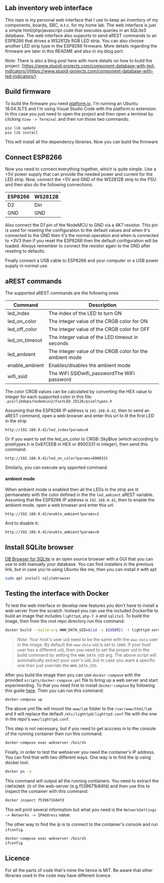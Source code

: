 Lab inventory web interface
----

This repo is my personal web interface that I use to keep an inventory of my
components, boards, SBC, e.t.c. for my home lab. The web interface is just a
simple html/php/javascript code that executes queries in an SQLite3 database.
The web interface also supports to send aREST commands to an ESP8266 that drives
a WS2812b RGB LED strip. You can also choose another LED strip type in the
ESP8266 firmware. More details regarding the firmware are later in this README
and also in my blog port.

*Note:* There is also a blog post here with more details on
how to build the project:
[https://www.stupid-projects.com/component-database-with-led-indicators/](https://www.stupid-projects.com/component-database-with-led-indicators/)


## Build firmware
To build the firmware you need [platform.io](https://platformio.org/).
I'm running an Ubuntu 18.04.3LTS and I'm using Visual Studio Code with
the platform.io extension. In this case you just need to open the
project and then open a terminal by clicking `View -> Terminal` and then
run those two commands:

```sh
pio lib update
pio lib install
```

This will install all the dependency libraries. Now you can build the firmware

## Connect ESP8266
Now you need to connect everything together, which is quite simple.
Use a +5V power supply that can provide the needed power and current
for the LED strip. Now, connect the +5V and GND of the WS2812B strip
to the PSU and then also do the following connections:

ESP8266 | WS2812B
-|-
D2 | Din
GND | GND

Also connect the D1 pin of the NodeMCU to GND via a 4K7 resistor.
This pin is used for reseting the configuration to the default values
and when it's connected to the GND then it's the normal operation and
when is connected to +3V3 then if you reset the ESP8266 then the default
configuration will be loaded. Always remember to connect the resistor
again to the GND after reseting to defaults.

Finally connect a USB cable to ESP8266 and your computer or a USB power
supply in normal use.

## aREST commands
The supported aREST commands are the following ones

Command | Description
-|-
led_index | The index of the LED to turn ON
led_on_color | The integer value of the CRGB color for ON
led_off_color | The integer value of the CRGB color for OFF
led_on_timeout | The integer value of the LED timeout in seconds
led_ambient | The integer value of the CRGB color for the ambient mode
enable_ambient | Enables/disables the ambient mode
wifi_ssid | The WiFi SSIDwifi_passwordThe WiFi password

The color CRGB values can be calculated by converting the
HEX value to integer for each supported color in this file:
`.pio/libdeps/nodemcuv2/FastLED_ID126/pixeltypes.h`

Assuming that the ESP8266 IP address is `192.168.0.42`, then to
send an aREST command, open a web browser and enter this url to
lit the first LED in the strip

```
http://192.168.0.42/led_index?params=0
```

Or if you want to set the led_on_color to CRGB::SkyBlue (which according
to pixeltypes.h is 0x87CEEB in HEX or 8900331 in integer), then
send this command:

```
http://192.168.0.42/led_on_color?params=8900331
```

Similarly, you can execute any spported command.

#### ambient mode
When ambient mode is enabled then all the LEDs in the strip
are lit permanately with the color defined in the the `led_ambient`
aREST variable. Assuming that the ESP8266 IP address is
`192.168.0.42`, then to enable the ambient mode, open a web
browser and enter this url:
```
http://192.168.0.42/enable_ambient?params=1
```

And to disable it:
```
http://192.168.0.42/enable_ambient?params=0
```

## Install SQLite browser
[DB Browser for SQLite](https://sqlitebrowser.org/) is an open source
browser with a GUI that you can use to edit manually your database.
You can find installers in the previous link, but in case you're using
Ubuntu like me, then you can install it with apt

```sh
sudo apt install sqlitebrowser
```

## Testing the interface with Docker
To test the web interface or develop new features you don't have
to install a web server from the scratch. Instead you can use the
included Dockerfile to build an image that includes `lighttpd`,
`php-7.4` and `sqlite3`. To build the image, then from the root
repo directory run this command:

```sh
docker build --build-arg WWW_DATA_UID=$(id -u ${USER}) -t lighttpd-server docker-lighttpd-php7.4-sqlite3/
```

> *Note:* Your host's user uid need to be the same with the `www-data`
user in the image. By default the `www-data` uid is set to `1000`.
If your host user has a different uid, then you need to set the
proper uid in the build command by setting the `WWW_DATA_UID` arg.
The above script will automatically extract your user's uid, but in
case you want a specific one then just override the `WWW_DATA_UID`.


After you build the image then you can use `docker-compose` with the
provided `scripts/docker-compose.yml` file to bring up a web server and start
experimenting. To that you need first to install `docker-compose` by
following this guide [here](https://docs.docker.com/compose/install/).
Then you can run this command:

```sh
docker-compose up
```

The above yml file will mount the `www/lab` folder to the `/var/www/html/lab`
and it will replace the default `/etc/lighttpd/lighttpd.conf` file with
the one in the repo's `www/lighttpd.conf`.

This step is not necessary, but if you need to get acccess in to the
console of the running container then run this command:
```sh
docker-compose exec webserver /bin/sh
```

Finally, in order to test the webserver you need the container's IP
address. You can find that with two different ways. One way is to find
the ip using docker tool.

```sh
docker ps -a
```

This command will output all the running containers. You need to extract
the `CONTAINER ID` of the web-server (e.g.f539671b84fd) and then use this
to inspect the container with this command:

```sh
docker inspect f539671b84fd
```

This will print several information but what you need is the
`NetworkSettings -> Networks -> IPAddress` value.

The other way to find the ip is to connect to the container's console and
run `ifconfig`.

```sh
docker-compose exec webserver /bin/sh
ifconfig
```

## Licence
For all the parts of code that's mine the lience is MIT.
Be aware that other libraries used in the code may have
different licence.